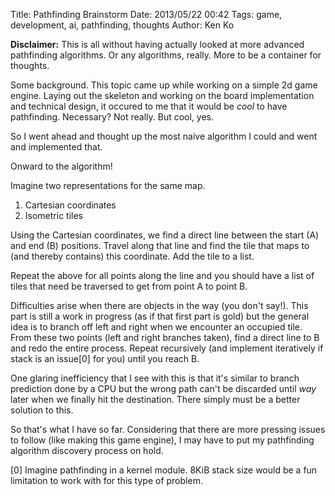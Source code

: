 Title: Pathfinding Brainstorm
Date: 2013/05/22 00:42
Tags: game, development, ai, pathfinding, thoughts
Author: Ken Ko

**Disclaimer:** This is all without having actually looked at more
advanced pathfinding algorithms. Or any algorithms, really. More to
be a container for thoughts.

Some background. This topic came up while working on a simple 2d 
game engine. Laying out the skeleton and working on the board
implementation and technical design, it occured to me that it would
be _cool_ to have pathfinding. Necessary? Not really. But cool, yes.

So I went ahead and thought up the most naive algorithm I could and
went and implemented that. 

Onward to the algorithm!

Imagine two representations for the same map. 

1. Cartesian coordinates
2. Isometric tiles

Using the Cartesian coordinates, we find a direct line between the
start (A) and end (B) positions. Travel along that line and find the
tile that maps to (and thereby contains) this coordinate. Add the
tile to a list. 

Repeat the above for all points along the line and you should have
a list of tiles that need be traversed to get from point A to 
point B. 

Difficulties arise when there are objects in the way (you don't say!). 
This part is still a work in progress (as if that first part is gold)
but the general idea is to branch off left and right when we encounter
an occupied tile. From these two points (left and right branches taken),
find a direct line to B and redo the entire process. Repeat recursively
(and implement iteratively if stack is an issue[0] for you) until you 
reach B. 

One glaring inefficiency that I see with this is that it's similar to
branch prediction done by a CPU but the wrong path can't be discarded
until _way_ later when we finally hit the destination. There simply
must be a better solution to this. 

So that's what I have so far. Considering that there are more pressing
issues to follow (like making this game engine), I may have to put my
pathfinding algorithm discovery process on hold.

[0] Imagine pathfinding in a kernel module. 8KiB stack size would 
be a fun limitation to work with for this type of problem. 
